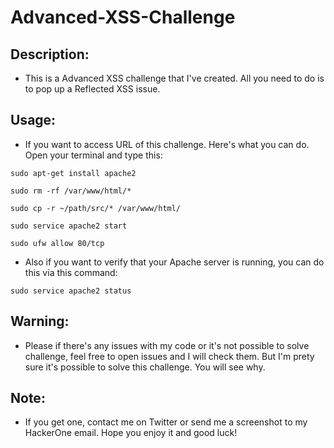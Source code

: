 # Advanced-XSS-Challenge

## Description: 

- This is a Advanced XSS challenge that I've created. All you need to do is to pop up a Reflected XSS issue. 

## Usage:

- If you want to access URL of this challenge. Here's what you can do. Open your terminal and type this:

`sudo apt-get install apache2`

`sudo rm -rf /var/www/html/*`

`sudo cp -r ~/path/src/* /var/www/html/`

`sudo service apache2 start`

`sudo ufw allow 80/tcp`

- Also if you want to verify that your Apache server is running, you can do this via this command:

`sudo service apache2 status`

## Warning:

- Please if there's any issues with my code or it's not possible to solve challenge, feel free to open issues and I will check them. But I'm prety sure it's possible to solve this challenge. You will see why.

## Note:

- If you get one, contact me on Twitter or send me a screenshot to my HackerOne email. Hope you enjoy it and good luck!
